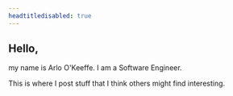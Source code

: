 ```yaml
---
headtitledisabled: true
---
```

## Hello,

my name is Arlo O'Keeffe. I am a Software Engineer.

This is where I post stuff that I think others might find interesting.
